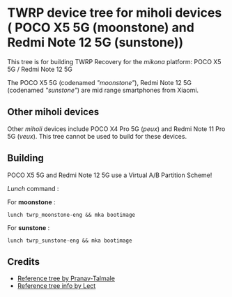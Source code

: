 # TWRP device tree for miholi devices ( POCO X5 5G (moonstone) and Redmi Note 12 5G (sunstone))
This tree is for building TWRP Recovery for the _mikona_ platform: POCO X5 5G / Redmi Note 12 5G

The POCO X5 5G (codenamed _"moonstone"_), Redmi Note 12 5G (codenamed _"sunstone"_) are mid range smartphones from Xiaomi.

## Other miholi devices
Other _miholi_ devices include POCO X4 Pro 5G (_peux_) and Redmi Note 11 Pro 5G (_veux_). This tree cannot be used to build for these devices.

## Building

POCO X5 5G and Redmi Note 12 5G use a Virtual A/B Partition Scheme!

_Lunch_ command :

For **moonstone** :
```
lunch twrp_moonstone-eng && mka bootimage
```
For **sunstone** :
```
lunch twrp_sunstone-eng && mka bootimage
```

## Credits
- [Reference tree by Pranav-Talmale](https://gitlab.com/OrangeFox/device/mikona)
- [Reference tree info by Lect](https://github.com/lectfx)
